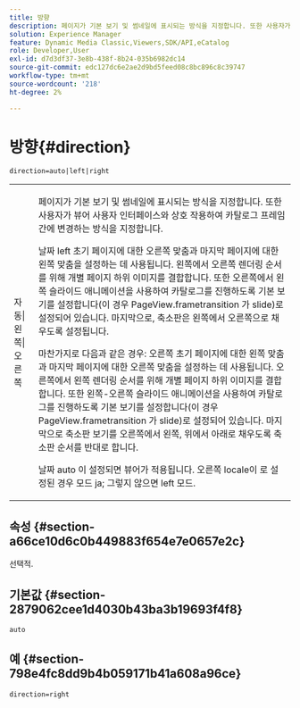 ```yaml
---
title: 방향
description: 페이지가 기본 보기 및 썸네일에 표시되는 방식을 지정합니다. 또한 사용자가 뷰어 사용자 인터페이스와 상호 작용하여 카탈로그 프레임 간에 변경하는 방식을 지정합니다.
solution: Experience Manager
feature: Dynamic Media Classic,Viewers,SDK/API,eCatalog
role: Developer,User
exl-id: d7d3df37-3e8b-438f-8b24-035b6982dc14
source-git-commit: edc127dc6e2ae2d9bd5feed08c8bc896c8c39747
workflow-type: tm+mt
source-wordcount: '218'
ht-degree: 2%

---
```


# 방향{#direction}

`direction=auto|left|right`

<table id="table_1D425B7685D448459CD3FE8D683C813C"> 
 <tbody> 
  <tr> 
   <td colname="col1"> <p> <span class="codeph"> 자동|왼쪽|오른쪽 </span> </p> </td> 
   <td colname="col2"> <p>페이지가 기본 보기 및 썸네일에 표시되는 방식을 지정합니다. 또한 사용자가 뷰어 사용자 인터페이스와 상호 작용하여 카탈로그 프레임 간에 변경하는 방식을 지정합니다. </p> <p>날짜 <span class="codeph"> left </span> 초기 페이지에 대한 오른쪽 맞춤과 마지막 페이지에 대한 왼쪽 맞춤을 설정하는 데 사용됩니다. 왼쪽에서 오른쪽 렌더링 순서를 위해 개별 페이지 하위 이미지를 결합합니다. 또한 오른쪽에서 왼쪽 슬라이드 애니메이션을 사용하여 카탈로그를 진행하도록 기본 보기를 설정합니다(이 경우 <span class="codeph"> PageView.frametransition </span> 가 slide)로 설정되어 있습니다. 마지막으로, 축소판은 왼쪽에서 오른쪽으로 채우도록 설정됩니다. </p> <p>마찬가지로 다음과 같은 경우: <span class="codeph"> 오른쪽 </span> 초기 페이지에 대한 왼쪽 맞춤과 마지막 페이지에 대한 오른쪽 맞춤을 설정하는 데 사용됩니다. 오른쪽에서 왼쪽 렌더링 순서를 위해 개별 페이지 하위 이미지를 결합합니다. 또한 왼쪽-오른쪽 슬라이드 애니메이션을 사용하여 카탈로그를 진행하도록 기본 보기를 설정합니다(이 경우 <span class="codeph"> PageView.frametransition </span> 가 slide)로 설정되어 있습니다. 마지막으로 축소판 보기를 오른쪽에서 왼쪽, 위에서 아래로 채우도록 축소판 순서를 반대로 합니다. </p> <p>날짜 <span class="codeph"> auto </span> 이 설정되면 뷰어가 적용됩니다. <span class="codeph"> 오른쪽 </span> locale이 로 설정된 경우 모드 <span class="codeph"> ja; </span>그렇지 않으면 <span class="codeph"> left </span> 모드. </p> </td> 
  </tr> 
 </tbody> 
</table>

## 속성 {#section-a66ce10d6c0b449883f654e7e0657e2c}

선택적.

## 기본값 {#section-2879062cee1d4030b43ba3b19693f4f8}

`auto`

## 예 {#section-798e4fc8dd9b4b059171b41a608a96ce}

`direction=right`
